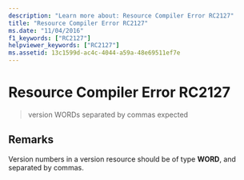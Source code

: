 ```yaml
---
description: "Learn more about: Resource Compiler Error RC2127"
title: "Resource Compiler Error RC2127"
ms.date: "11/04/2016"
f1_keywords: ["RC2127"]
helpviewer_keywords: ["RC2127"]
ms.assetid: 13c1599d-ac4c-4044-a59a-48e69511ef7e
---
```

# Resource Compiler Error RC2127

> version WORDs separated by commas expected

## Remarks

Version numbers in a version resource should be of type **WORD**, and separated by commas.
